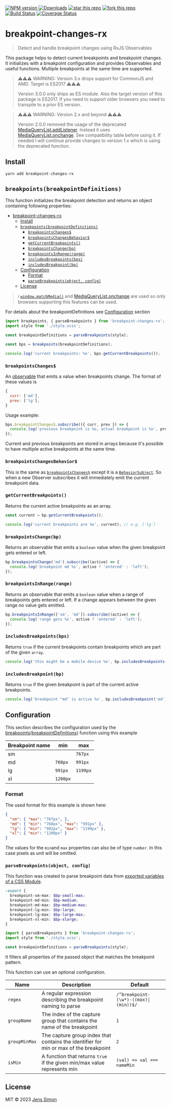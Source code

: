 [![NPM version][npm-image]][npm-url] [![Downloads][npm-downloads-image]][npm-url] [![star this repo][gh-stars-image]][gh-url] [![fork this repo][gh-forks-image]][gh-url] [![Build Status][gh-status-image]][gh-url] [![Coverage Status][coveralls-image]][coveralls-url]

# breakpoint-changes-rx

> Detect and handle breakpoint changes using RxJS Observables

This package helps to detect current breakpoints and breakpoint changes. It initializes with a breakpoint configuration and provides Observables and useful functions.
Multiple breakpoints at the same time are supported.

> ⚠️️️️⚠️⚠️ WARNING: Version 3.x drops support for CommonJS and AMD. Target is ES2017 ⚠️⚠️⚠️
>
> Version 3.0.0 only ships as ES module. Also the target version of this package is ES2017. If you need to support older browsers you need to transpile to a prior ES version.

> ⚠️️️️⚠️⚠️ WARNING: Version 2.x and beyond ⚠️⚠️⚠️
>
> Version 2.0.0 removed the usage of the deprecated [MediaQueryList.addListener](https://developer.mozilla.org/en-US/docs/Web/API/MediaQueryList/addListener).
> Instead it uses [MediaQueryList.onchange](https://developer.mozilla.org/en-US/docs/Web/API/MediaQueryList/onchange). See compatibility table before using it.
> If needed I will continue provide changes to version 1.x which is using the deprecated function.

## Install

```sh
yarn add breakpoint-changes-rx
```

## `breakpoints(breakpointDefinitions)`

This function initializes the breakpoint detection and returns an object containing following properties:

- [breakpoint-changes-rx](#breakpoint-changes-rx)
  - [Install](#install)
  - [`breakpoints(breakpointDefinitions)`](#breakpointsbreakpointdefinitions)
    - [`breakpointsChanges$`](#breakpointschanges)
    - [`breakpointsChangesBehavior$`](#breakpointschangesbehavior)
    - [`getCurrentBreakpoints()`](#getcurrentbreakpoints)
    - [`breakpointsChange(bp)`](#breakpointschangebp)
    - [`breakpointsInRange(range)`](#breakpointsinrangerange)
    - [`includesBreakpoints(bps)`](#includesbreakpointsbps)
    - [`includesBreakpoint(bp)`](#includesbreakpointbp)
  - [Configuration](#configuration)
    - [Format](#format)
    - [`parseBreakpoints(object, config)`](#parsebreakpointsobject-config)
  - [License](#license)

> ℹ️ [`window.matchMedia()`](https://developer.mozilla.org/en-US/docs/Web/API/Window/matchMedia) and [MediaQueryList.onchange](https://developer.mozilla.org/en-US/docs/Web/API/MediaQueryList/onchange) are used so only browsers supporting this features can be used.

For details about the breakpointDefinitions see [Configuration](#Configuration) section

```javascript
import breakpoints, { parseBreakpoints } from 'breakpoint-changes-rx';
import style from './style.scss';

const breakpointDefinitions = parseBreakpoints(style);

const bps = breakpoints(breakpointDefinitions);

console.log('current breakpoints: %o', bps.getCurrentBreakpoints());
```

### `breakpointsChanges$`

An [observable](https://rxjs-dev.firebaseapp.com/guide/observable) that emits a value when breakpoints change. The format of these values is

```javascript
{
  curr: ['md'],
  prev: ['lg'],
}
```

Usage example:

```javascript
bps.breakpointChanges$.subscribe(({ curr, prev }) => {
  console.log('previous breakpoint is %o, actual breakpoint is %o', prev, curr);
});
```

Current and previous breakpoints are stored in arrays because it's possible to have multiple active breakpoints at the same time.

### `breakpointsChangesBehavior$`

This is the same as [`breakpointsChanges$`](#breakpointsChanges$) except it is a [`BehaviorSubject`](https://rxjs-dev.firebaseapp.com/guide/subject#behaviorsubject). So when a new Observer subscribes it will immediately emit the current breakpoint data.

### `getCurrentBreakpoints()`

Returns the current active breakpoints as an array.

```javascript
const current = bp.getCurrentBreakpoints();

console.log('current breakpoints are %o', current); // e.g. ['lg']
```

### `breakpointsChange(bp)`

Returns an observable that emits a `boolean` value when the given breakpoint gets entered or left.

```javascript
bp.breakpointsChange('md').subscribe((active) => {
  console.log('breakpoint md %s', active ? 'entered' : 'left');
});
```

### `breakpointsInRange(range)`

Returns an observable that emits a `boolean` value when a range of breakpoints gets entered or left. If a change appears between the given range no value gets emitted.

```javascript
bp.breakpointsInRange(['sm', 'md']).subscribe((active) => {
  console.log('range gets %s', active ? 'entered' : 'left');
});
```

### `includesBreakpoints(bps)`

Returns `true` if the current breakpoints contain breakpoints which are part of the given `array`.

```javascript
console.log('this might be a mobile device %o', bp.includesBreakpoints(['sm', 'md']));
```

### `includesBreakpoint(bp)`

Returns `true` if the given breakpoint is part of the current active breakpoints.

```javascript
console.log('breakpoint "md" is active %o', bp.includesBreakpoint('md'));
```

## Configuration

This section describes the configuration used by the [breakpoints(breakpointDefinitions)](#breakpoints(breakpointDefinitions)) function using this example

Breakpoint name | min    | max
----------------|----------|----------
sm              |          |  `767px`
md              |  `768px` |  `991px`
lg              |  `991px` | `1199px`
xl              | `1200px` |

### Format

The used format for this example is shown here:

```json
{
  "sm": { "max": "767px", },
  "md": { "min": "768px", "max": "991px" },
  "lg": { "min": "992px", "max": "1199px" },
  "xl": { "min": "1200px" }
}
```

The values for the `min`and `max` properties can also be of type `number`. In this case pixels as unit will be omitted.

### `parseBreakpoints(object, config)`

This function was created to parse breakpoint data from [exported variables of a CSS Module](https://github.com/css-modules/icss#specification).

```scss
:export {
  breakpoint-sm-max: $bp-small-max;
  breakpoint-md-min: $bp-medium;
  breakpoint-md-max: $bp-medium-max;
  breakpoint-lg-min: $bp-large;
  breakpoint-lg-max: $bp-large-max;
  breakpoint-xl-min: $bp-xlarge;
}
```

```javascript
import { parseBreakpoints } from 'breakpoint-changes-rx';
import style from './style.scss';

const breakpointDefinitions = parseBreakpoints(style);
```

It filters all properties of the passed object that matches the breakpoint pattern.

This function can use an optional configuration.

Name          | Description                                                                            | Default
--------------|----------------------------------------------------------------------------------------|--------------------------------------
`regex`       | A regular expression describing the breakpoint naming to parse                         | `/^breakpoint-(\w*)-((max)\|(min))$/`
`groupName`   | The index of the capture group that contains the name of the breakpoint                | `1`
`groupMinMax` | The capture group index that contains the identifier for min or max of the breakpoint  | `2`
`isMin`       | A function that returns `true` if the given min/max value represents min               | `(val) => val === nameMin`

## License

MIT © 2023 [Jens Simon](https://github.com/jenssimon)

[npm-url]: https://www.npmjs.com/package/breakpoint-changes-rx
[npm-image]: https://badgen.net/npm/v/breakpoint-changes-rx
[npm-downloads-image]: https://badgen.net/npm/dw/breakpoint-changes-rx

[gh-url]: https://github.com/jenssimon/breakpoint-changes-rx
[gh-stars-image]: https://badgen.net/github/stars/jenssimon/breakpoint-changes-rx
[gh-forks-image]: https://badgen.net/github/forks/jenssimon/breakpoint-changes-rx
[gh-status-image]: https://badgen.net/github/status/jenssimon/breakpoint-changes-rx

[coveralls-url]: https://coveralls.io/github/jenssimon/breakpoint-changes-rx?branch=main
[coveralls-image]: https://coveralls.io/repos/github/jenssimon/breakpoint-changes-rx/badge.svg?branch=main
